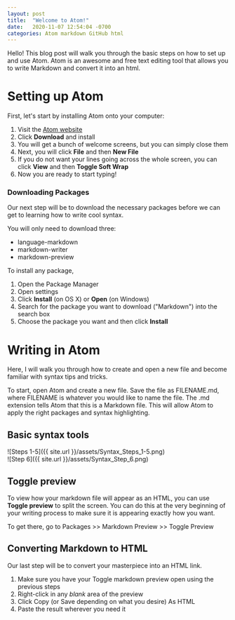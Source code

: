 ```yaml
---
layout: post
title:  "Welcome to Atom!"
date:   2020-11-07 12:54:04 -0700
categories: Atom markdown GitHub html
---
```

Hello! This blog post will walk you through the basic steps on how to set up and
use Atom. Atom is an awesome and free text editing tool that allows you to write
Markdown and convert it into an html.
# Setting up Atom
First, let's start by installing Atom onto your computer:
 1. Visit the [Atom website](https://atom.io/)
 2. Click **Download** and install
 3. You will get a bunch of welcome screens, but you can simply close them
 4. Next, you will click **File** and then **New File**
 5. If you do not want your lines going across the whole screen, you can click
   **View** and then **Toggle Soft Wrap**
 6. Now you are ready to start typing!

### Downloading Packages
Our next step will be to download the necessary packages before we can get
to learning how to write cool syntax.

You will only need to download three:
* language-markdown
* markdown-writer
* markdown-preview

To install any package,
1. Open the Package Manager
2. Open settings
3. Click **Install** (on OS X) or **Open** (on Windows)
4. Search for the package you want to download ("Markdown") into the search box
5. Choose the package you want and then click **Install**

# Writing in Atom
Here, I will walk you through how to create
and open a new file and become familiar with syntax tips and tricks.

To start, open Atom and create a new file. Save the file as FILENAME.md, where
FILENAME is whatever you would like to name the file. The .md extension tells
Atom that this is a Markdown file. This will allow Atom to apply the right packages and syntax highlighting.

## Basic syntax tools
![Steps 1-5]({{ site.url }}/assets/Syntax_Steps_1-5.png)  
![Step 6]({{ site.url }}/assets/Syntax_Step_6.png)

## Toggle preview
To view how your markdown file will appear as an HTML, you can use **Toggle preview** to split the screen. You can do this at the very beginning of your writing process to make sure it is appearing exactly how you want.  

To get there, go to Packages >> Markdown Preview >> Toggle Preview  
## Converting Markdown to HTML
Our last step will be to convert your masterpiece into an HTML link.
1. Make sure you have your Toggle markdown preview open using the previous steps
2. Right-click in any *blank* area of the preview
3. Click Copy (or Save depending on what you desire) As HTML
4. Paste the result wherever you need it

